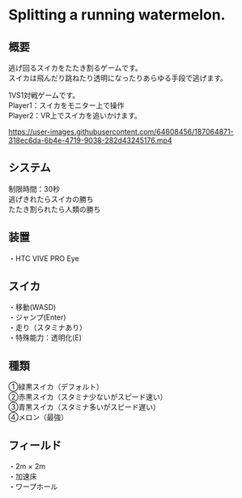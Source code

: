# Splitting a running watermelon.

## 概要
逃げ回るスイカをたたき割るゲームです。<BR>スイカは飛んだり跳ねたり透明になったりあらゆる手段で逃げます。<BR>
  
1VS1対戦ゲームです。<Br>
Player1：スイカをモニター上で操作<Br>
Player2：VR上でスイカを追いかけます。<Br>


https://user-images.githubusercontent.com/64608456/187064871-318ec6da-6b4e-4719-9038-282d43245176.mp4


  
## システム
  制限時間：30秒 <BR>
  逃げきれたらスイカの勝ち<BR>
  たたき割られたら人類の勝ち<BR>
  
## 装置
 ・HTC VIVE PRO Eye<BR>
  
## スイカ
・移動(WASD)<BR>
・ジャンプ(Enter)<BR>
・走り（スタミナあり）<BR>
・特殊能力：透明化(E)<BR>

## 種類
①緑黒スイカ（デフォルト）<BR>
②赤黒スイカ（スタミナ少ないがスピード速い）<BR>
③青黒スイカ（スタミナ多いがスピード遅い）<BR>
④メロン（最強）<BR>
  
## フィールド
・2m × 2m　<BR>
・加速床　<BR>
・ワープホール　<BR>
